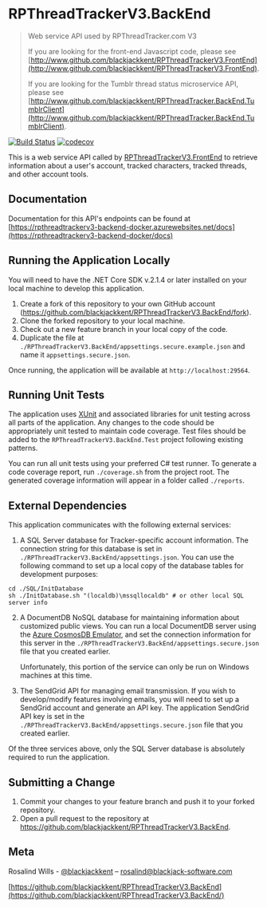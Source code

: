 # RPThreadTrackerV3.BackEnd
> Web service API used by RPThreadTracker.com V3
>
> If you are looking for the front-end Javascript code, please see [http://www.github.com/blackjackkent/RPThreadTrackerV3.FrontEnd](http://www.github.com/blackjackkent/RPThreadTrackerV3.FrontEnd).
>
> If you are looking for the Tumblr thread status microservice API, please see [http://www.github.com/blackjackkent/RPThreadTracker.BackEnd.TumblrClient](http://www.github.com/blackjackkent/RPThreadTracker.BackEnd.TumblrClient).

[![Build Status](https://travis-ci.org/blackjackkent/RPThreadTrackerV3.BackEnd.svg?branch=development)](https://travis-ci.org/blackjackkent/RPThreadTrackerV3.BackEnd)
[![codecov](https://codecov.io/gh/blackjackkent/RPThreadTrackerV3.BackEnd/branch/development/graph/badge.svg)](https://codecov.io/gh/blackjackkent/RPThreadTracker.BackEnd.TumblrClient)


This is a web service API called by [RPThreadTrackerV3.FrontEnd](https://github.com/blackjackkent/RPThreadTrackerV3.FrontEnd) to retrieve information about a user's account, tracked characters, tracked threads, and other account tools.

## Documentation

Documentation for this API's endpoints can be found at [https://rpthreadtrackerv3-backend-docker.azurewebsites.net/docs](https://rpthreadtrackerv3-backend-docker/docs)

## Running the Application Locally

You will need to have the .NET Core SDK v.2.1.4 or later installed on your local machine to develop this application.

1. Create a fork of this repository to your own GitHub account (<https://github.com/blackjackkent/RPThreadTrackerV3.BackEnd/fork>).
2. Clone the forked repository to your local machine.
3. Check out a new feature branch in your local copy of the code.
4. Duplicate the file at `./RPThreadTrackerV3.BackEnd/appsettings.secure.example.json` and name it `appsettings.secure.json`.

Once running, the application will be available at `http://localhost:29564`.

## Running Unit Tests

The application uses [XUnit](https://xunit.github.io/) and associated libraries for unit testing across all parts of the application. Any changes to the code should be appropriately unit tested to maintain code coverage. Test files should be added to the `RPThreadTrackerV3.BackEnd.Test` project following existing patterns.

You can run all unit tests using your preferred C# test runner. To generate a code coverage report, run `./coverage.sh` from the project root. The generated coverage information will appear in a folder called `./reports`.

## External Dependencies

This application communicates with the following external services:


1. A SQL Server database for Tracker-specific account information. The connection string for this database is set in `./RPThreadTrackerV3.BackEnd/appsettings.json`. You can use the following command to set up a local copy of the database tables for development purposes:

```
cd ./SQL/InitDatabase
sh ./InitDatabase.sh "(localdb)\mssqllocaldb" # or other local SQL server info
```
2. A DocumentDB NoSQL database for maintaining information about customized public views. You can run a local DocumentDB server using the [Azure CosmosDB Emulator](https://docs.microsoft.com/en-us/azure/cosmos-db/local-emulator), and set the connection information for this server in the `./RPThreadTrackerV3.BackEnd/appsettings.secure.json` file that you created earlier.

	Unfortunately, this portion of the service can only be run on Windows machines at this time.
3. The SendGrid API for managing email transmission. If you wish to develop/modify features involving emails, you will need to set up a SendGrid account and generate an API key. The application SendGrid API key is set in the `./RPThreadTrackerV3.BackEnd/appsettings.secure.json` file that you created earlier.

Of the three services above, only the SQL Server database is absolutely required to run the application.

## Submitting a Change

1. Commit your changes to your feature branch and push it to your forked repository.
2. Open a pull request to the repository at https://github.com/blackjackkent/RPThreadTrackerV3.BackEnd.


## Meta

Rosalind Wills - [@blackjackkent](https://twitter.com/blackjackkent) – rosalind@blackjack-software.com

[https://github.com/blackjackkent/RPThreadTrackerV3.BackEnd](https://github.com/blackjackkent/RPThreadTrackerV3.BackEnd/)
